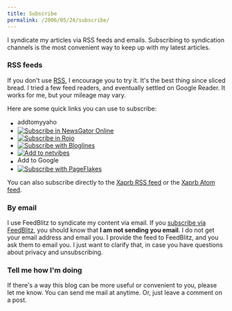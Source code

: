 ```yaml
---
title: Subscribe
permalink: /2006/05/24/subscribe/
---
```

<p>I syndicate my articles via RSS feeds and emails.  Subscribing to syndication channels is the most convenient way to keep up with my latest articles.</p>

<h3>RSS feeds</h3>

<p>If you don't use <a href="http://en.wikipedia.org/wiki/RSS_(protocol)">RSS</a>, I encourage you to try it.  It's the best thing since sliced bread.  I tried a few feed readers, and eventually settled on Google Reader.  It works for me, but your mileage may vary.</p>

<p>Here are some quick links you can use to subscribe:</p>

<ul>
	<li><a href="http://add.my.yahoo.com/rss?url=http://www.xaprb.com/blog/feed/rss"><img alt="addtomyyahoo4" src="http://us.i1.yimg.com/us.yimg.com/i/us/my/addtomyyahoo4.gif" height="17" width="91" /></a></li>
	<li><a href="http://www.newsgator.com/ngs/subscriber/subext.aspx?url=http://www.xaprb.com/blog/feed/rss"><img alt="Subscribe in NewsGator Online" src="http://www.newsgator.com/images/ngsub1.gif" /></a></li>
	<li><a href="http://www.rojo.com/add-subscription?resource=http://www.xaprb.com/blog/feed/rss"><img alt="Subscribe in Rojo" src="http://www.rojo.com/skins/static/images/add-to-rojo.gif" /></a></li>
	<li><a href="http://www.bloglines.com/sub/http://www.xaprb.com/blog/feed/rss"><img alt="Subscribe with Bloglines" src="http://www.bloglines.com/images/sub_modern8.gif" /></a></li>
	<li><a href="http://www.netvibes.com/subscribe.php?url=http://www.xaprb.com/blog/feed/rss"><img alt="Add to netvibes" src="http://www.netvibes.com/img/add2netvibes.gif" /></a></li>
	<li><a href="http://www.google.com/ig/add?feedurl=http://www.xaprb.com/blog/feed/rss"><img alt="Add to Google" src="/blog/wp-images/google.gif" height="17" width="104" /></a></li>
	<li><a href="http://www.pageflakes.com/subscribe.aspx?url=http://www.xaprb.com/blog/feed/rss"><img src="http://www.pageflakes.com/subscribe2.gif" alt="Subscribe with PageFlakes" /></a></li>
</ul>

<p>You can also subscribe directly to the <a href="/blog/feed/rss">Xaprb RSS feed</a> or the <a href="/blog/feed/atom">Xaprb Atom feed</a>.</p>

<h3>By email</h3>

<p>I use FeedBlitz to syndicate my content via email.  If you <a href="http://www.feedblitz.com/f/?Sub=63017">subscribe via FeedBlitz</a>, you should know that <strong>I am not sending you email</strong>.  I do not get your email address and email you.  I provide the feed to FeedBlitz, and you ask them to email you.  I just want to clarify that, in case you have questions about privacy and unsubscribing.</p>

<h3>Tell me how I'm doing</h3>

<p>If there's a way this blog can be more useful or convenient to you, please let me know.  You can send me mail at <script type="text/javascript">document.write(author_email)</script> anytime.  Or, just leave a comment on a post.</p>
